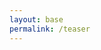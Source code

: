 ```yaml
---
layout: base
permalink: /teaser
---
```



<body>
    <style>
        #video-container-yt {
            position: relative;
            margin: auto;
            height: 0;
            /* padding-bottom: calc(56.25% * 0.90); */
            width: 720px;
            height: 400px;
        }
        #video-container-vm {
            position: relative;
        }
        .video {
            position: absolute;
            top: 0;
            left: 0;
            width: 100%;
            height: 100%;
        }

        /* ************************************* */
        .rubi_btn {
            background-color: var(--accent_red_2);
            border-radius: 7px;
            color: white;
            padding: 7px 12px;
            border: none;
            cursor: pointer;
            font-size: 1em;
            margin-top: 10px;
        }
        .rubi_btn:hover {
            filter: brightness(115%);
        }
        .rubi_input {
            padding: 7px 12px;
            border-radius: 7px;
            border: 1px solid var(--accent_red_2);
            margin-top: 10px;
            color: #303030;
        }
    </style>


    <!-- ################################################################## -->
    <section>
        <h1>TEASER</h1>
        <div>
            <div id="password-container" style="margin: 20px auto;">
                <input class="rubi_input" type="password" id="password" placeholder="Enter password">
                <button class="rubi_btn" onclick="checkPassword()">Submit</button>
            </div>
            <div id="video-container-yt" style="display: block;">
                <iframe
                width="720" height="400" 
                frameborder="0" allowfullscreen
                class="video"
                iv_load_policy="3"
                src="https://www.youtube.com/embed/ngMNZAJsP0c?modestbranding=1&rel=0&controls=0"
                origin="RubideBarrio" widget_referrer="RubideBarrio"></iframe>
            </div>
        </div>
    </section>


    <section>
        <div id="video-container-vm">
            <iframe 
                src="https://player.vimeo.com/video/347119375"
                byline="false" portrait="false" title="false"
                vimeo_logo="false" color="var(--accent_red_1)"
                width="720" height="400" 
                frameborder="0" allow="autoplay; fullscreen" 
                allowfullscreen>
            </iframe>
        </div>
    </section>
    
        
    <script src="https://cdnjs.cloudflare.com/ajax/libs/crypto-js/4.1.1/crypto-js.min.js"></script>
    <script>
        function checkPassword() {
            const password = document.getElementById('password').value;
            const hashedPassword = CryptoJS.SHA256(password).toString();
            const correctHashedPassword = '6c179f21e6f62b629055d8ab40f454ed02e48b68563913473b857d3638e23b28';

            if (hashedPassword === correctHashedPassword) {
                document.getElementById('video-container').style.display = 'block';
                document.getElementById('password-container').style.display = 'none';
            } else {
                alert('Incorrect password. Please try again.');
            }
        }
    </script>

    
</body>


